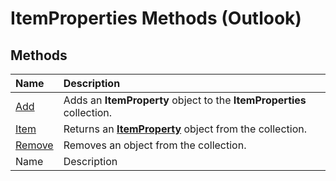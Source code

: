 
# ItemProperties Methods (Outlook)

## Methods



|**Name**|**Description**|
|:-----|:-----|
| [Add](317daeba-e34c-8458-2492-c434707fa805.md)|Adds an  **ItemProperty** object to the **ItemProperties** collection.|
| [Item](51bb7900-d3fc-650d-d43b-0da14e13ca5a.md)|Returns an  **[ItemProperty](3570d1f9-40ed-0a99-f63c-141134418c3b.md)** object from the collection.|
| [Remove](51d0320b-99f4-60df-4646-b8e365813d2f.md)|Removes an object from the collection.|
|Name|Description|
